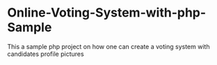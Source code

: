# Online-Voting-System-with-php-Sample
This a sample php project on how one can create a voting system with candidates profile pictures
